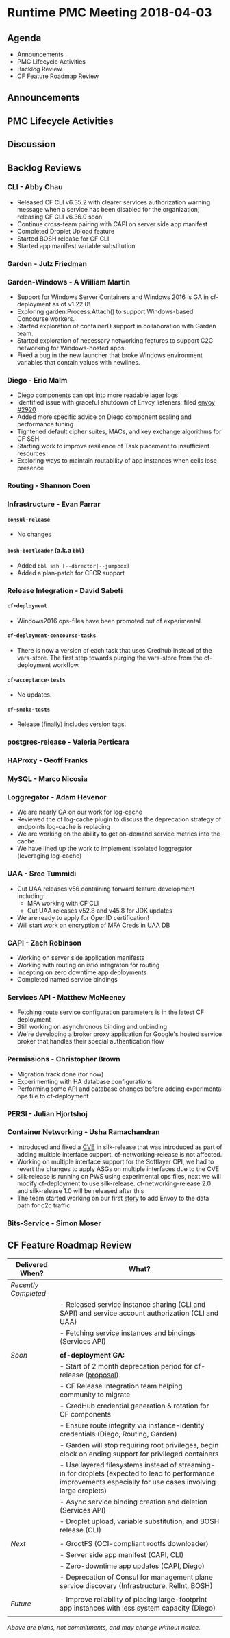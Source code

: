 # Runtime PMC Meeting 2018-04-03

## Agenda

* Announcements
* PMC Lifecycle Activities
* Backlog Review
* CF Feature Roadmap Review


## Announcements


## PMC Lifecycle Activities


## Discussion


## Backlog Reviews

### CLI - Abby Chau

- Released CF CLI v6.35.2 with clearer services authorization warning message when a service has been disabled for the organization; releasing CF CLI v6.36.0 soon
- Continue cross-team pairing with CAPI on server side app manifest
- Completed Droplet Upload feature
- Started BOSH release for CF CLI
- Started app manifest variable substitution

### Garden - Julz Friedman


### Garden-Windows - A William Martin

- Support for Windows Server Containers and Windows 2016 is GA in cf-deployment as of v1.22.0!
- Exploring garden.Process.Attach() to support Windows-based Concourse workers.
- Started exploration of containerD support in collaboration with Garden team.
- Started exploration of necessary networking features to support C2C networking for Windows-hosted apps. 
- Fixed a bug in the new launcher that broke Windows environment variables that contain values with newlines.


### Diego - Eric Malm

- Diego components can opt into more readable lager logs
- Identified issue with graceful shutdown of Envoy listeners; filed [envoy #2920](https://github.com/envoyproxy/envoy/issues/2920)
- Added more specific advice on Diego component scaling and performance tuning
- Tightened default cipher suites, MACs, and key exchange algorithms for CF SSH
- Starting work to improve resilience of Task placement to insufficient resources
- Exploring ways to maintain routability of app instances when cells lose presence


### Routing - Shannon Coen


### Infrastructure - Evan Farrar

#### `consul-release`
- No changes

#### `bosh-bootloader` (a.k.a `bbl`)
- Added `bbl ssh [--director|--jumpbox]`
- Added a plan-patch for CFCR support




### Release Integration - David Sabeti

#### `cf-deployment`
- Windows2016 ops-files have been promoted out of experimental.

#### `cf-deployment-concourse-tasks`
- There is now a version of each task that uses Credhub instead of the vars-store. The first step towards purging the vars-store from the cf-deployment workflow.

#### `cf-acceptance-tests`
- No updates.

#### `cf-smoke-tests`
- Release (finally) includes version tags.


### postgres-release - Valeria Perticara


### HAProxy - Geoff Franks




### MySQL - Marco Nicosia


### Loggregator - Adam Hevenor
- We are nearly GA on our work for [log-cache](https://github.com/cloudfoundry/log-cache)
- Reviewed the cf log-cache plugin to discuss the deprecation strategy of endpoints log-cache is replacing
- We are working on the ability to get on-demand service metrics into the cache
- We have lined up the work to implement issolated loggregator (leveraging log-cache)

### UAA - Sree Tummidi

- Cut UAA releases v56 containing forward feature development including:
  - MFA working with CF CLI
  - Cut UAA releases v52.8 and v45.8 for JDK updates
- We are ready to apply for OpenID certification!
- Will start work on encryption of MFA Creds in UAA DB



### CAPI - Zach Robinson

- Working on server side application manifests
- Working with routing on istio integraton for routing
- Incepting on zero downtime app deployments
- Completed named service bindings

### Services API - Matthew McNeeney

- Fetching route service configuration parameters is in the latest CF deployment
- Still working on asynchronous binding and unbinding
- We're developing a broker proxy application for Google's hosted service broker that handles their special authentication flow


### Permissions - Christopher Brown

- Migration track done (for now)
- Experimenting with HA database configurations
- Performing some API and database changes before adding experimental ops file to cf-deployment

### PERSI - Julian Hjortshoj


### Container Networking - Usha Ramachandran
- Introduced and fixed a [CVE](https://www.cloudfoundry.org/blog/cve-2018-1267/) in silk-release that was introduced as part of adding multiple interface support. cf-networking-release is not affected. 
- Working on multiple interface support for the Softlayer CPI, we had to revert the changes to apply ASGs on multiple interfaces due to the CVE
- silk-release is running on PWS using experimental ops files, next we will modify cf-deployment to use silk-release. cf-networking-release 2.0 and silk-release 1.0 will be released after this
- The team started working on our first [story](https://www.pivotaltracker.com/n/projects/1498342/stories/156282604) to add Envoy to the data path for c2c traffic


### Bits-Service - Simon Moser


## CF Feature Roadmap Review



Delivered When? | What?
------|------
*Recently Completed* | 
|| - Released service instance sharing (CLI and SAPI) and service account authorization (CLI and UAA)
|| - Fetching service instances and bindings (Services API)
||
*Soon* | **cf-deployment GA:**
|| - Start of 2 month deprecation period for cf-release ([proposal](https://docs.google.com/document/d/1KLl4UIQbl92SvYom4fO-LcEoMK1D45KmjA988MwnOR4/edit?usp=sharing))
|| - CF Release Integration team helping community to migrate
|| - CredHub credential generation & rotation for CF components
|| - Ensure route integrity via instance-identity credentials (Diego, Routing, Garden)
|| - Garden will stop requiring root privileges, begin clock on ending support for privileged containers
|| - Use layered filesystems instead of streaming-in for droplets (expected to lead to performance improvements especially for use cases involving large droplets)
|| - Async service binding creation and deletion (Services API)
|| - Droplet upload, variable substitution, and BOSH release (CLI)
||
*Next* | - GrootFS (OCI-compliant rootfs downloader)
|| - Server side app manifest (CAPI, CLI)
|| - Zero-downtime app updates (CAPI, Diego)
|| - Deprecation of Consul for management plane service discovery (Infrastructure, RelInt, BOSH)
||
*Future* | - Improve reliability of placing large-footprint app instances with less system capacity (Diego)
||

*Above are plans, not commitments, and may change without notice.*

